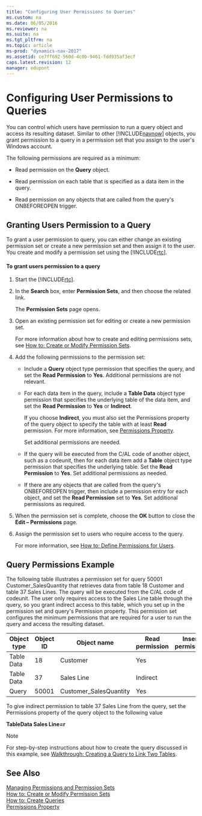 ```yaml
---
title: "Configuring User Permissions to Queries"
ms.custom: na
ms.date: 06/05/2016
ms.reviewer: na
ms.suite: na
ms.tgt_pltfrm: na
ms.topic: article
ms-prod: "dynamics-nav-2017"
ms.assetid: ce7ff692-560d-4c0b-9461-fdd935af3ecf
caps.latest.revision: 12
manager: edupont
---
```

# Configuring User Permissions to Queries
You can control which users have permission to run a query object and access its resulting dataset. Similar to other [!INCLUDE[navnow](includes/navnow_md.md)] objects, you grant permission to a query in a permission set that you assign to the user's Windows account.  
  
 The following permissions are required as a minimum:  
  
-   Read permission on the **Query** object.  
  
-   Read permission on each table that is specified as a data item in the query.  
  
-   Read permission on any objects that are called from the query's ONBEFOREOPEN trigger.  
  
## Granting Users Permission to a Query  
 To grant a user permission to query, you can either change an existing permission set or create a new permission set and then assign it to the user. You create and modify a permission set using the [!INCLUDE[rtc](includes/rtc_md.md)].  
  
#### To grant users permission to a query  
  
1.  Start the [!INCLUDE[rtc](includes/rtc_md.md)].  
  
2.  In the **Search** box, enter **Permission Sets**, and then choose the related link.  
  
     The **Permission Sets** page opens.  
  
3.  Open an existing permission set for editing or create a new permission set.  
  
     For more information about how to create and editing permissions sets, see [How to: Create or Modify Permission Sets](How%20to:%20Create%20or%20Modify%20Permission%20Sets.md).  
  
4.  Add the following permissions to the permission set:  
  
    -   Include a **Query** object type permission that specifies the query, and set the **Read Permission** to **Yes**. Additional permissions are not relevant.  
  
    -   For each data item in the query, include a **Table Data** object type permission that specifies the underlying table of the data item, and set the **Read Permission** to **Yes** or **Indirect**.  
  
         If you choose **Indirect**, you must also set the Permissions property of the query object to specify the table with at least **Read** permission. For more information, see [Permissions Property](Permissions-Property.md).  
  
         Set additional permissions are needed.  
  
    -   If the query will be executed from the C\/AL code of another object, such as a codeunit, then for each data item add a **Table** object type permission that specifies the underlying table. Set the **Read Permission** to **Yes**. Set additional permissions as needed.  
  
    -   If there are any objects that are called from the query's ONBEFOREOPEN trigger, then include a permission entry for each object, and set the **Read Permission** set to **Yes**. Set additional permissions as required.  
  
5.  When the permission set is complete, choose the **OK** button to close the **Edit – Permissions** page.  
  
6.  Assign the permission set to users who require access to the query.  
  
     For more information, see [How to: Define Permissions for Users](How%20to:%20Define%20Permissions%20for%20Users.md).  
  
## Query Permissions Example  
 The following table illustrates a permission set for query 50001 Customer\_SalesQuantity that retrieves data from table 18 Customer and table 37 Sales Lines. The query will be executed from the C\/AL code of codeunit. The user only requires access to the Sales Line table through the query, so you grant indirect access to this table, which you set up in the permission set and query's Permission property. This permission set configures the minimum permissions that are required for a user to run the query and access the resulting dataset.  
  
|Object type|Object ID|Object name|Read permission|Insert permission|Modify permission|Delete permission|Execute permission|Security Filter|  
|-----------------|---------------|-----------------|---------------------|-----------------------|-----------------------|-----------------------|------------------------|---------------------|  
|Table Data|18|Customer|Yes||||||  
|Table Data|37|Sales Line|Indirect||||||  
|Query|50001|Customer\_SalesQuantity|Yes||||||  
  
 To give indirect permission to table 37 Sales Line from the query, set the Permissions property of the query object to the following value  
  
 **TableData Sales Line\=r**  
  
> [!NOTE]  
>  For step\-by\-step instructions about how to create the query discussed in this example, see [Walkthrough: Creating a Query to Link Two Tables](Walkthrough:%20Creating%20a%20Query%20to%20Link%20Two%20Tables.md).  
  
## See Also  
 [Managing Permissions and Permission Sets](Managing-Permissions-and-Permission-Sets.md)   
 [How to: Create or Modify Permission Sets](How%20to:%20Create%20or%20Modify%20Permission%20Sets.md)   
 [How to: Create Queries](How%20to:%20Create%20Queries.md)   
 [Permissions Property](Permissions-Property.md)